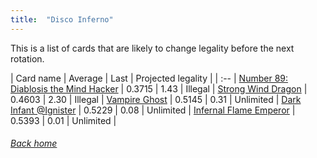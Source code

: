```yaml
---
title:  "Disco Inferno"
---
```


This is a list of cards that are likely to change legality before the next rotation.

| Card name | Average | Last | Projected legality |
| :-- |
[Number 89: Diablosis the Mind Hacker](https://db.ygoprodeck.com/card/?search=Number%2089:%20Diablosis%20the%20Mind%20Hacker) | 0.3715 | 1.43 | Illegal |
[Strong Wind Dragon](https://db.ygoprodeck.com/card/?search=Strong%20Wind%20Dragon) | 0.4603 | 2.30 | Illegal |
[Vampire Ghost](https://db.ygoprodeck.com/card/?search=Vampire%20Ghost) | 0.5145 | 0.31 | Unlimited |
[Dark Infant @Ignister](https://db.ygoprodeck.com/card/?search=Dark%20Infant%20@Ignister) | 0.5229 | 0.08 | Unlimited |
[Infernal Flame Emperor](https://db.ygoprodeck.com/card/?search=Infernal%20Flame%20Emperor) | 0.5393 | 0.01 | Unlimited |

###### [Back home](index)